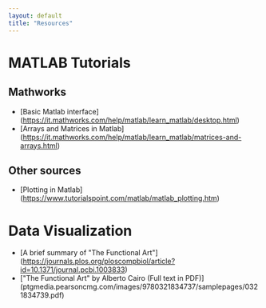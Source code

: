 ```yaml
---
layout: default
title: "Resources"
---
```


# MATLAB Tutorials
## Mathworks 
* [Basic Matlab interface] (https://it.mathworks.com/help/matlab/learn_matlab/desktop.html)
* [Arrays and Matrices in Matlab] (https://it.mathworks.com/help/matlab/learn_matlab/matrices-and-arrays.html)

## Other sources
* [Plotting in Matlab] (https://www.tutorialspoint.com/matlab/matlab_plotting.htm)

# Data Visualization
* [A brief summary of "The Functional Art"] (https://journals.plos.org/ploscompbiol/article?id=10.1371/journal.pcbi.1003833)
* ["The Functional Art" by Alberto Cairo (Full text in PDF)] (ptgmedia.pearsoncmg.com/images/9780321834737/samplepages/0321834739.pdf) 


